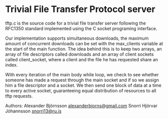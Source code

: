 # Trivial File Transfer Protocol server
tftp.c is the source code for a trivial file transfer server following the RFC1350 standard implemented using the C socket programing interface.

Our implementation supports simultaneous downloads, the maximum amount of concurrent downloads can be set with the max_clients variable 
at the start of the main function. The idea behind this is to keep two arrays, an array of file descriptors called downloads and an array 
of client sockets called client_socket, where a client and the file he has requested share an index. 

With every iteration of the main body while loop, we check to see whether someone has made a request through the main socket and if so we 
assign him a file descriptor and a socket. We then send one block of data at a time to every active socket, guaranteeing equal distribution of resources
to all tftp requests.

Authors: 
Alexander Björnsson <alexanderbjorns@gmail.com>
Snorri Hjörvar Jóhannsson <snorri13@ru.is>

